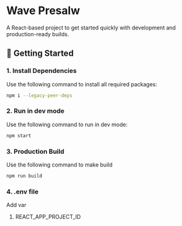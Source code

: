 # Wave Presalw

A React-based project to get started quickly with development and production-ready builds.

## 🚀 Getting Started

### 1. Install Dependencies

Use the following command to install all required packages:

```bash
npm i --legacy-peer-deps
```

### 2. Run in dev mode

Use the following command to run in dev mode:

```bash
npm start
```

### 3. Production Build

Use the following command to make build

```bash
npm run build
```

### 4. .env file

Add var 

1.  REACT_APP_PROJECT_ID  
